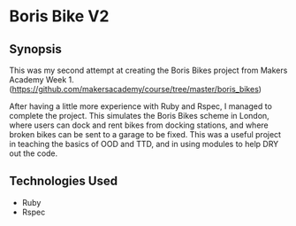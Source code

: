 Boris Bike V2
=======================

## Synopsis

This was my second attempt at creating the Boris Bikes project from Makers Academy Week 1. (https://github.com/makersacademy/course/tree/master/boris_bikes)

After having a little more experience with Ruby and Rspec, I managed to complete the project. This simulates the Boris Bikes scheme in London, where users can dock and rent bikes from docking stations, and where broken bikes can be sent to a garage to be fixed. This was a useful project in teaching the basics of OOD and TTD, and in using modules to help DRY out the code.

## Technologies Used

- Ruby
- Rspec

